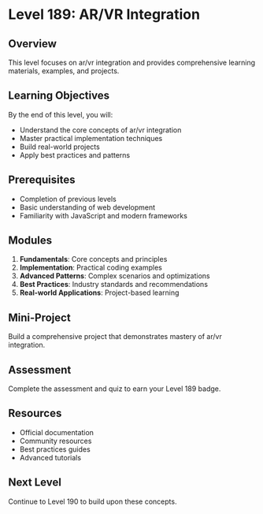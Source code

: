 # Level 189: AR/VR Integration

## Overview
This level focuses on ar/vr integration and provides comprehensive learning materials, examples, and projects.

## Learning Objectives
By the end of this level, you will:
- Understand the core concepts of ar/vr integration
- Master practical implementation techniques
- Build real-world projects
- Apply best practices and patterns

## Prerequisites
- Completion of previous levels
- Basic understanding of web development
- Familiarity with JavaScript and modern frameworks

## Modules
1. **Fundamentals**: Core concepts and principles
2. **Implementation**: Practical coding examples
3. **Advanced Patterns**: Complex scenarios and optimizations
4. **Best Practices**: Industry standards and recommendations
5. **Real-world Applications**: Project-based learning

## Mini-Project
Build a comprehensive project that demonstrates mastery of ar/vr integration.

## Assessment
Complete the assessment and quiz to earn your Level 189 badge.

## Resources
- Official documentation
- Community resources
- Best practices guides
- Advanced tutorials

## Next Level
Continue to Level 190 to build upon these concepts.
